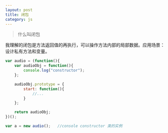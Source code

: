 ```yaml
---
layout: post
title: 闭包
category: js
---
```


>什么叫闭包

我理解的闭包是方法返回值的再执行，可以操作方法内部的局部数据。应用场景：设计私有方法和变量。

```js
var audio = (function(){
	var audioObj = function(){
		console.log("constructor");
	};

	audioObj.prototype = {
		start: function(){
			//...
		}
	};

	return audioObj;
})();

var a = new audio();   //console constructor 类的实例
```